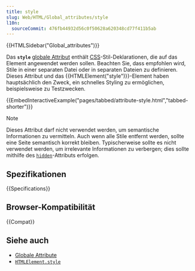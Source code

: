 ```yaml
---
title: style
slug: Web/HTML/Global_attributes/style
l10n:
  sourceCommit: 476fb44932d56c0f50628a620348cd77f411b5ab
---
```


{{HTMLSidebar("Global_attributes")}}

Das **`style`** [globale Attribut](/de/docs/Web/HTML/Global_attributes) enthält [CSS](/de/docs/Web/CSS)-Stil-Deklarationen, die auf das Element angewendet werden sollen. Beachten Sie, dass empfohlen wird, Stile in einer separaten Datei oder in separaten Dateien zu definieren. Dieses Attribut und das {{HTMLElement("style")}}-Element haben hauptsächlich den Zweck, ein schnelles Styling zu ermöglichen, beispielsweise zu Testzwecken.

{{EmbedInteractiveExample("pages/tabbed/attribute-style.html","tabbed-shorter")}}

> [!NOTE]
> Dieses Attribut darf nicht verwendet werden, um semantische Informationen zu vermitteln. Auch wenn alle Stile entfernt werden, sollte eine Seite semantisch korrekt bleiben. Typischerweise sollte es nicht verwendet werden, um irrelevante Informationen zu verbergen; dies sollte mithilfe des [`hidden`](/de/docs/Web/HTML/Global_attributes/hidden)-Attributs erfolgen.

## Spezifikationen

{{Specifications}}

## Browser-Kompatibilität

{{Compat}}

## Siehe auch

- [Globale Attribute](/de/docs/Web/HTML/Global_attributes)
- [`HTMLElement.style`](/de/docs/Web/API/HTMLElement/style)
